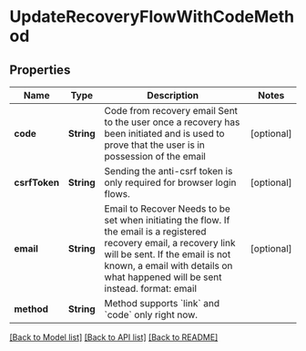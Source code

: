 # UpdateRecoveryFlowWithCodeMethod

## Properties
Name | Type | Description | Notes
------------ | ------------- | ------------- | -------------
**code** | **String** | Code from recovery email  Sent to the user once a recovery has been initiated and is used to prove that the user is in possession of the email | [optional] 
**csrfToken** | **String** | Sending the anti-csrf token is only required for browser login flows. | [optional] 
**email** | **String** | Email to Recover  Needs to be set when initiating the flow. If the email is a registered recovery email, a recovery link will be sent. If the email is not known, a email with details on what happened will be sent instead.  format: email | [optional] 
**method** | **String** | Method supports &#x60;link&#x60; and &#x60;code&#x60; only right now. | 

[[Back to Model list]](../README.md#documentation-for-models) [[Back to API list]](../README.md#documentation-for-api-endpoints) [[Back to README]](../README.md)


